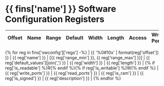 # {{ fins['name'] }} Software Configuration Registers

| Offset | Name | Range | Default | Width | Length | Access | Write Ports | Read Ports | RAM | Signed | Description |
| - | - | - | - | - | - | - | - | - | - | - | - |
{% for reg in fins['swconfig']['regs'] -%}
| {{ '%0#10x' | format(reg['offset']) }} | {{ reg['name'] }} | [{{ reg['range_min'] }}, {{ reg['range_max'] }}] | {{ reg['default_values']|join(',') }} | {{ reg['width'] }} | {{ reg['length'] }} | {% if reg['is_readable'] %}R{% endif %}{% if reg['is_writable'] %}W{% endif %} | {{ reg['write_ports'] }} | {{ reg['read_ports'] }} | {{ reg['is_ram'] }} | {{ reg['is_signed'] }} | {{ reg['description'] }} |
{% endfor %}
